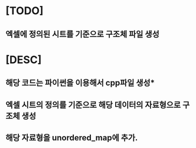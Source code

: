 # [TODO]
## 엑셀에 정의된 시트를 기준으로 구조체 파일 생성

# [DESC]
## 해당 코드는 파이썬을 이용해서 cpp파일 생성*
## 엑셀 시트의 정의를 기준으로 해당 데이터의 자료형으로 구조체 생성
## 해당 자료형을 unordered_map에 추가.
